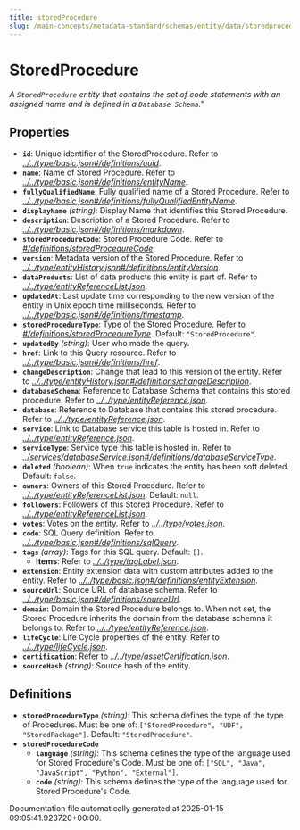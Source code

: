 ```yaml
---
title: storedProcedure
slug: /main-concepts/metadata-standard/schemas/entity/data/storedprocedure
---
```


# StoredProcedure

*A `StoredProcedure` entity that contains the set of code statements with an assigned name  and is defined in a `Database Schema`."*

## Properties

- **`id`**: Unique identifier of the StoredProcedure. Refer to *[../../type/basic.json#/definitions/uuid](#/../type/basic.json#/definitions/uuid)*.
- **`name`**: Name of Stored Procedure. Refer to *[../../type/basic.json#/definitions/entityName](#/../type/basic.json#/definitions/entityName)*.
- **`fullyQualifiedName`**: Fully qualified name of a Stored Procedure. Refer to *[../../type/basic.json#/definitions/fullyQualifiedEntityName](#/../type/basic.json#/definitions/fullyQualifiedEntityName)*.
- **`displayName`** *(string)*: Display Name that identifies this Stored Procedure.
- **`description`**: Description of a Stored Procedure. Refer to *[../../type/basic.json#/definitions/markdown](#/../type/basic.json#/definitions/markdown)*.
- **`storedProcedureCode`**: Stored Procedure Code. Refer to *[#/definitions/storedProcedureCode](#definitions/storedProcedureCode)*.
- **`version`**: Metadata version of the Stored Procedure. Refer to *[../../type/entityHistory.json#/definitions/entityVersion](#/../type/entityHistory.json#/definitions/entityVersion)*.
- **`dataProducts`**: List of data products this entity is part of. Refer to *[../../type/entityReferenceList.json](#/../type/entityReferenceList.json)*.
- **`updatedAt`**: Last update time corresponding to the new version of the entity in Unix epoch time milliseconds. Refer to *[../../type/basic.json#/definitions/timestamp](#/../type/basic.json#/definitions/timestamp)*.
- **`storedProcedureType`**: Type of the Stored Procedure. Refer to *[#/definitions/storedProcedureType](#definitions/storedProcedureType)*. Default: `"StoredProcedure"`.
- **`updatedBy`** *(string)*: User who made the query.
- **`href`**: Link to this Query resource. Refer to *[../../type/basic.json#/definitions/href](#/../type/basic.json#/definitions/href)*.
- **`changeDescription`**: Change that lead to this version of the entity. Refer to *[../../type/entityHistory.json#/definitions/changeDescription](#/../type/entityHistory.json#/definitions/changeDescription)*.
- **`databaseSchema`**: Reference to Database Schema that contains this stored procedure. Refer to *[../../type/entityReference.json](#/../type/entityReference.json)*.
- **`database`**: Reference to Database that contains this stored procedure. Refer to *[../../type/entityReference.json](#/../type/entityReference.json)*.
- **`service`**: Link to Database service this table is hosted in. Refer to *[../../type/entityReference.json](#/../type/entityReference.json)*.
- **`serviceType`**: Service type this table is hosted in. Refer to *[../services/databaseService.json#/definitions/databaseServiceType](#/services/databaseService.json#/definitions/databaseServiceType)*.
- **`deleted`** *(boolean)*: When `true` indicates the entity has been soft deleted. Default: `false`.
- **`owners`**: Owners of this Stored Procedure. Refer to *[../../type/entityReferenceList.json](#/../type/entityReferenceList.json)*. Default: `null`.
- **`followers`**: Followers of this Stored Procedure. Refer to *[../../type/entityReferenceList.json](#/../type/entityReferenceList.json)*.
- **`votes`**: Votes on the entity. Refer to *[../../type/votes.json](#/../type/votes.json)*.
- **`code`**: SQL Query definition. Refer to *[../../type/basic.json#/definitions/sqlQuery](#/../type/basic.json#/definitions/sqlQuery)*.
- **`tags`** *(array)*: Tags for this SQL query. Default: `[]`.
  - **Items**: Refer to *[../../type/tagLabel.json](#/../type/tagLabel.json)*.
- **`extension`**: Entity extension data with custom attributes added to the entity. Refer to *[../../type/basic.json#/definitions/entityExtension](#/../type/basic.json#/definitions/entityExtension)*.
- **`sourceUrl`**: Source URL of database schema. Refer to *[../../type/basic.json#/definitions/sourceUrl](#/../type/basic.json#/definitions/sourceUrl)*.
- **`domain`**: Domain the Stored Procedure belongs to. When not set, the Stored Procedure inherits the domain from the database schemna it belongs to. Refer to *[../../type/entityReference.json](#/../type/entityReference.json)*.
- **`lifeCycle`**: Life Cycle properties of the entity. Refer to *[../../type/lifeCycle.json](#/../type/lifeCycle.json)*.
- **`certification`**: Refer to *[../../type/assetCertification.json](#/../type/assetCertification.json)*.
- **`sourceHash`** *(string)*: Source hash of the entity.
## Definitions

- **`storedProcedureType`** *(string)*: This schema defines the type of the type of Procedures. Must be one of: `["StoredProcedure", "UDF", "StoredPackage"]`. Default: `"StoredProcedure"`.
- **`storedProcedureCode`**
  - **`language`** *(string)*: This schema defines the type of the language used for Stored Procedure's Code. Must be one of: `["SQL", "Java", "JavaScript", "Python", "External"]`.
  - **`code`** *(string)*: This schema defines the type of the language used for Stored Procedure's Code.


Documentation file automatically generated at 2025-01-15 09:05:41.923720+00:00.
